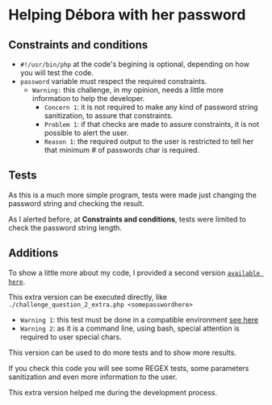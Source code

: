 # Helping Débora with her password
## Constraints and conditions
- `#!/usr/bin/php` at the code's begining is optional, depending on how you will test the code.
- `password` variable must respect the required constraints.
  - `Warning:` this challenge, in my opinion, needs a little more information to help the developer.
     - `Concern 1`: it is not required to make any kind of password string sanitization, to assure that constraints.
     - `Problem 1`: if that checks are made to assure constraints, it is not possible to alert the user.
     - `Reason 1`: the required output to the user is restricted to tell her that minimum # of passwords char is required.

## Tests

As this is a much more simple program, tests were made just changing the password string and checking the result.

As I alerted before, at **Constraints and conditions**, tests were limited to check the password string length.

## Additions

To show a little more about my code, I provided a second version [`available here`](challenge_question_2_extra.php).

This extra version can be executed directly, like `./challenge_question_2_extra.php <somepasswordhere>`
- `Warning 1`: this test must be done in a compatible environment [see here](./README.md)
- `Warning 2`: as it is a command line, using bash, special attention is required to user special chars.

This version can be used to do more tests and to show more results.

If you check this code you will see some REGEX tests, some parameters sanitization and even more information to the user.

This extra version helped me during the development process.

